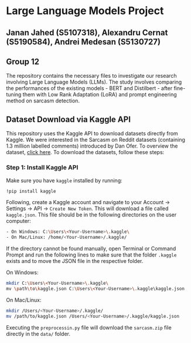# Large Language Models Project

## Janan Jahed (S5107318), Alexandru Cernat (S5190584), Andrei Medesan (S5130727)

## Group 12

The repository contains the necessary files to investigate our research involving Large Language Models (LLMs). The study involves comparing the performances of the existing models - BERT and Distilbert - after fine-tuning them with Low Rank Adaptation (LoRA) and prompt engineering method on sarcasm detection.


## Dataset Download via Kaggle API

This repository uses the Kaggle API to download datasets directly from Kaggle. We were interested in the Sarcasm on Reddit datasets (containing 1.3 million labelled comments) introduced by Dan Ofer. To overview the dataset, [click here](https://www.kaggle.com/datasets/danofer/sarcasm/data). To download the datasets, follow these steps:

### Step 1: Install Kaggle API

Make sure you have `kaggle` installed by running:

```sh
!pip install kaggle
```

Following, create a Kaggle account and navigate to your Account -> Settings -> API -> `Create New Token`. This will download a file called `kaggle.json`. This file should be in the following directories on the user computer:

```sh
- On Windows: C:\Users\<Your-Username>\.kaggle\
- On Mac/Linux: /home/<Your-Username>/.kaggle/
```

If the directory cannot be found manually, open Terminal or Command Prompt and run the following lines to make sure that the folder `.kaggle` exists and to move the JSON file in the respective folder.

On Windows:
```sh
mkdir C:\Users\<Your-Username>\.kaggle\
mv \path\to\kaggle.json C:\Users\<Your-Username>\.kaggle\kaggle.json
```

On Mac/Linux:
```sh
mkdir /Users/<Your-Username>/.kaggle/
mv /path/to/kaggle.json /Users/<Your-Username>/.kaggle/kaggle.json
```

Executing the `preprocessin.py` file will download the `sarcasm.zip` file directly in the `data/` folder.
